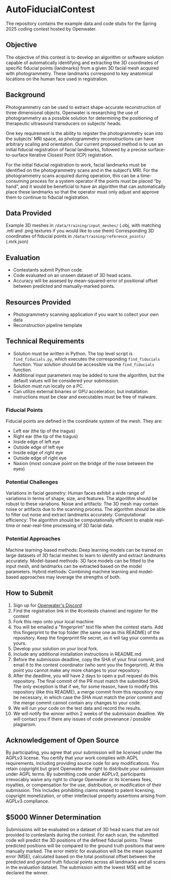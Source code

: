 # AutoFiducialContest
The repository contains the example data and code stubs for the Spring 2025 coding contest hosted by Openwater.

## Objective
The objective of this contest is to develop an algorithm or software solution capable of automatically identifying and extracting the 3D coordinates of specific fiducial points (landmarks) from a given 3D facial mesh acquired with photogrammetry. These landmarks correspond to key anatomical locations on the human face used in registration.

## Background
Photogrammetry can be used to extract shape-accurate reconstruction of three dimensional objects. Openwater is researching the use of photogrammetry as a possible solution for determining the positioning of therapeutic ultrasound transducers on subjects’ heads. 

One key requirement is the ability to register the photogrammetry scan into the subjects’ MRI space, as photogrammetry reconstructions can have arbitrary scaling and orientation. Our current proposed method is to use an initial fiducial registration of facial landmarks, followed by a precise surface-to-surface Iterative Closest Point (ICP) registration.  

For the initial fiducial registration to work, facial landmarks must be identified on the photogrammetry scans and in the subject’s MRI. For the photogrammetry scans acquired during operation, this can be a time-consuming process for a system operator if the points must be placed “by hand”, and it would be beneficial to have an algorithm that can automatically place these landmarks so that the operator must only adjust and approve them to continue to fiducial registration.

## Data Provided
Example 3D meshes in `/data/training/input_meshes/` (.obj, with matching .mtl and .png textures if you would like to use them)
Corresponding 3D coordinates of fiducial points in `/data/training/reference_points/` (.mrk.json)

## Evaluation
- Contestants submit Python code.
- Code evaluated on an unseen dataset of 3D head scans.
- Accuracy will be assesed by mean-squared-error of positional offset between predicted and manually-marked points.

## Resources Provided
- Photogrammetry scanning application if you want to collect your own data
- Reconstruction pipeline template

## Technical Requirements
- Solution must be written in Python. The top level script is `find_fiducials.py`, which executes the corresponding `find_fiducials` function. Your solution should be accessible via the `find_fiducials` function.
- Additional input parameters may be added to tune the algorithm, but the default values will be considered your submission.
- Solution must run locally on a PC.
- Can utilize external binaries or GPU acceleration, but installation instructions must be clear and executables must be free of malware.
  
### Fiducial Points
Fiducial points are defined in the coordinate system of the mesh. They are:
- Left ear (the tip of the tragus)
- Right ear (the tip of the tragus)
- Inside edge of left eye
- Outside edge of left eye
- Inside edge of right eye
- Outside edge of right eye
- Nasion (most concave point on the bridge of the nose between the eyes)

### Potential Challenges
Variations in facial geometry: Human faces exhibit a wide range of variations in terms of shape, size, and features. The algorithm should be robust to these variations.
Noise and artifacts: The 3D mesh may contain noise or artifacts due to the scanning process. The algorithm should be able to filter out noise and extract landmarks accurately.
Computational efficiency: The algorithm should be computationally efficient to enable real-time or near-real-time processing of 3D facial data.

### Potential Approaches
Machine learning-based methods: Deep learning models can be trained on large datasets of 3D facial meshes to learn to identify and extract landmarks accurately.
Model-based methods: 3D face models can be fitted to the input mesh, and landmarks can be extracted based on the model parameters.
Hybrid methods: Combining machine learning and model-based approaches may leverage the strengths of both.

## How to Submit
1. Sign up for [Openwater's Discord](https://discord.gg/3RKxMRfU)
2. Find the registration link in the #contests channel and register for the contest
3. Fork this repo onto your local machine
4. You will be emailed a "fingerprint" text file when the contest starts. Add this fingerprint to the top folder (the same one as this README) of the repository. Keep the fingerprint file secret, as it will tag your commits as yours. 
5. Develop your solution on your local fork.
6. Include any additional installation instructions in README.md
7. Before the submission deadline, copy the SHA of your final commit, and email it to the contest coordinator (who sent you the fingerprint). At this point you cannot make any more changes to your repository.
8. After the deadline, you will have 2 days to open a pull request do this repository. The final commit of the PR must match the submitted SHA. The only exception is that if we, for some reason, have to modify this repository (like this README), a merge commit from this repository may be necessary, in which case the SHA must match the prior commit and the merge commit cannot contain any changes to your code.
9. We will run your code on the test data and record the results.
10. We will notify the winner within 2 weeks of the submission deadline. We will contact you if there any issues of code provenance / possible plagiarism.

## Acknowledgement of Open Source 
By participating, you agree that your submission will be licensed under the AGPLv3 license. You certify that your work complies with AGPL requirements, including providing source code for any modifications. You retain copyright but grant Openwater the right to distribute your submission under AGPL terms.  By submitting code under AGPLv3, participants irrevocably waive any right to charge Openwater or its licensees fees, royalties, or compensation for the use, distribution, or modification of their submission. This includes prohibiting claims related to patent licensing, copyright monetization, or other intellectual property assertions arising from AGPLv3 compliance.  

## $5000 Winner Determination
Submissions will be evaluated on a dataset of 3D head scans that are not provided to contestants during the contest. For each scan, the submitted code will predict the 3D positions of the defined fiducial points. These predicted positions will be compared to the ground truth positions that were manually marked. The error metric for evaluation will be the mean squared error (MSE), calculated based on the total positional offset between the predicted and ground truth fiducial points across all landmarks and all scans in the evaluation dataset. The submission with the lowest MSE will be declared the winner.
